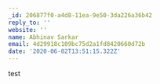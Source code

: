 ```yaml
---
_id: 206877f0-a4d8-11ea-9e50-3da226a36b42
reply_to: ''
website: ''
name: Abhinav Sarkar
email: 4d29918c109bc75d2a1fd8420660d72b
date: '2020-06-02T13:51:15.322Z'
---
```

test
